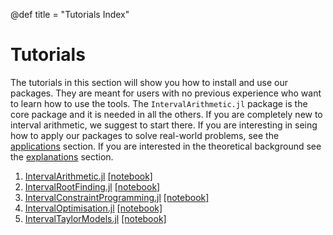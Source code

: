 @def title = "Tutorials Index"

# Tutorials

The tutorials in this section will show you how to install and use our packages. They are meant for users with no previous experience who want to learn how to use the tools. The `IntervalArithmetic.jl` package is the core package and it is needed in all the others. If you are completely new to interval arithmetic, we suggest to start there. If you are interesting in seing how to apply our packages to solve real-world problems, see the [applications](/pages/howTo/index.md) section. If you are interested in the theoretical background see the [explanations](/pages/explanations/index.md) section. 

1. [IntervalArithmetic.jl](/pages/tutorials/tutorialArithmetic/) [[notebook]](www.google.com)
2. [IntervalRootFinding.jl](/pages/tutorials/tutorialRootfinding/) [[notebook]]()
3. [IntervalConstraintProgramming.jl](/pages/tutorials/tutorialConstraintProgramming/) [[notebook]]()
4. [IntervalOptimisation.jl](/pages/tutorials/tutorialOptimisation/) [[notebook]](/notebooks/intervalOptimisationTutorial.ipynb)
5. [IntervalTaylorModels.jl](/pages/tutorials/tutorialTaylor/) [[notebook]]()